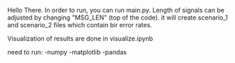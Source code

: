 Hello There.
In order to run, you can run main.py. Length of signals can be adjusted by changing "MSG_LEN" (top of the code). it will create scenario_1 and scenario_2 files which contain bir error rates.

Visualization of results are done in visualize.ipynb


need to run:
-numpy
-matplotlib
-pandas